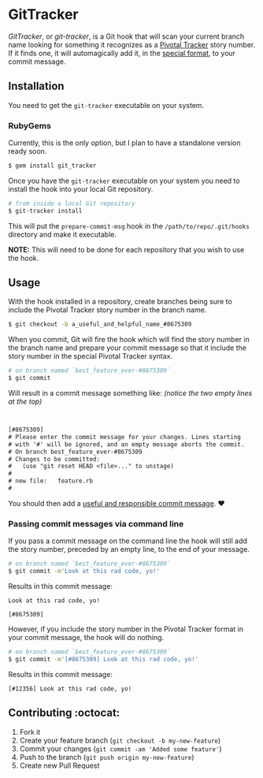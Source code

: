 # GitTracker

*GitTracker*, or *git-tracker*, is a Git hook that will scan your current
branch name looking for something it recognizes as a [Pivotal Tracker][pt]
story number. If it finds one, it will automagically add it, in the [special
format][pt-format], to your commit message.

## Installation

You need to get the `git-tracker` executable on your system.

### RubyGems

Currently, this is the only option, but I plan to have a standalone version
ready soon.

```bash
$ gem install git_tracker
```

Once you have the `git-tracker` executable on your system you need to install
the hook into your local Git repository.

```bash
# from inside a local Git repository
$ git-tracker install
```

This will put the `prepare-commit-msg` hook in the `/path/to/repo/.git/hooks`
directory and make it executable.

**NOTE:** This will need to be done for each repository that you wish to use
the hook.

## Usage

With the hook installed in a repository, create branches being sure to include
the Pivotal Tracker story number in the branch name.

```bash
$ git checkout -b a_useful_and_helpful_name_#8675309
```

When you commit, Git will fire the hook which will find the story number in the
branch name and prepare your commit message so that it include the story number
in the special Pivotal Tracker syntax.

```bash
# on branch named `best_feature_ever-#8675309`
$ git commit
```

Will result in a commit message something like: *(notice the two empty lines at
the top)*

```diff


[#8675309]
# Please enter the commit message for your changes. Lines starting
# with '#' will be ignored, and an empty message aborts the commit.
# On branch best_feature_ever-#8675309
# Changes to be committed:
#   (use "git reset HEAD <file>..." to unstage)
#
# new file:   feature.rb
#

```

You should then add a [useful and responsible commit message][tpope]. :heart:

### Passing commit messages via command line

If you pass a commit message on the command line the hook will still add the
story number, preceded by an empty line, to the end of your message.

```bash
# on branch named `best_feature_ever-#8675309`
$ git commit -m'Look at this rad code, yo!'
```

Results in this commit message:

```
Look at this rad code, yo!

[#8675309]
```

However, if you include the story number in the Pivotal Tracker format in your
commit message, the hook will do nothing.

```bash
# on branch named `best_feature_ever-#8675309`
$ git commit -m'[#8675309] Look at this rad code, yo!'
```

Results in this commit message:


```
[#12356] Look at this rad code, yo!
```

## Contributing :octocat:

1. Fork it
2. Create your feature branch (`git checkout -b my-new-feature`)
3. Commit your changes (`git commit -am 'Added some feature'`)
4. Push to the branch (`git push origin my-new-feature`)
5. Create new Pull Request


[pt]: https://www.pivotaltracker.com/
[pt-format]: https://www.pivotaltracker.com/help/api?version=v3#scm_post_commit_message_syntax
[tpope]: http://tbaggery.com/2008/04/19/a-note-about-git-commit-messages.html
